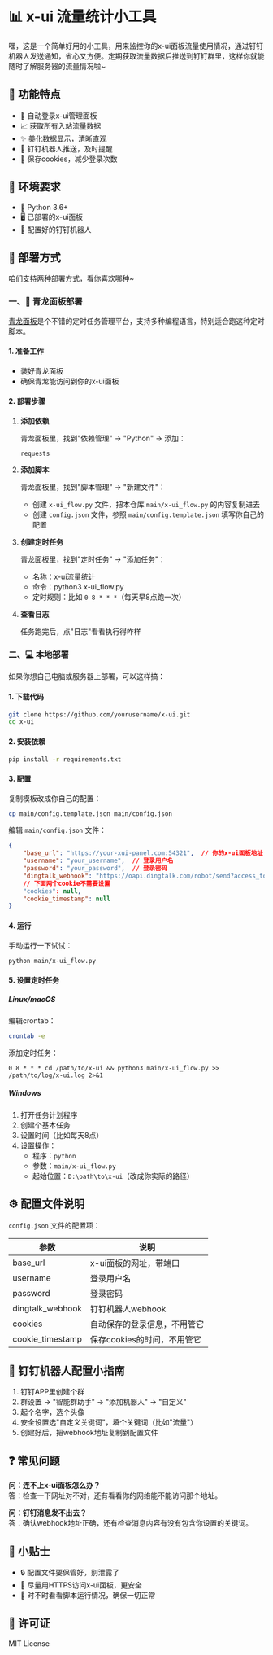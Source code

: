 # 📊 x-ui 流量统计小工具

嘿，这是一个简单好用的小工具，用来监控你的x-ui面板流量使用情况，通过钉钉机器人发送通知，省心又方便。定期获取流量数据后推送到钉钉群里，这样你就能随时了解服务器的流量情况啦~

## 🌟 功能特点

- 🔄 自动登录x-ui管理面板
- 📈 获取所有入站流量数据
- ✨ 美化数据显示，清晰直观
- 🔔 钉钉机器人推送，及时提醒
- 🍪 保存cookies，减少登录次数

## 🔧 环境要求

- 🐍 Python 3.6+
- 🖥️ 已部署的x-ui面板
- 🤖 配置好的钉钉机器人

## 🚀 部署方式

咱们支持两种部署方式，看你喜欢哪种~

### 一、🐉 青龙面板部署

[青龙面板](https://github.com/whyour/qinglong)是个不错的定时任务管理平台，支持多种编程语言，特别适合跑这种定时脚本。

#### 1. 准备工作

- 装好青龙面板
- 确保青龙能访问到你的x-ui面板

#### 2. 部署步骤

1. **添加依赖**

   青龙面板里，找到"依赖管理" → "Python" → 添加：
   ```
   requests
   ```

2. **添加脚本**

   青龙面板里，找到"脚本管理" → "新建文件"：
   - 创建 `x-ui_flow.py` 文件，把本仓库 `main/x-ui_flow.py` 的内容复制进去
   - 创建 `config.json` 文件，参照 `main/config.template.json` 填写你自己的配置

3. **创建定时任务**

   青龙面板里，找到"定时任务" → "添加任务"：
   - 名称：x-ui流量统计
   - 命令：python3 x-ui_flow.py
   - 定时规则：比如 `0 8 * * *`（每天早8点跑一次）

4. **查看日志**

   任务跑完后，点"日志"看看执行得咋样

### 二、💻 本地部署

如果你想自己电脑或服务器上部署，可以这样搞：

#### 1. 下载代码

```bash
git clone https://github.com/yourusername/x-ui.git
cd x-ui
```

#### 2. 安装依赖

```bash
pip install -r requirements.txt
```

#### 3. 配置

复制模板改成你自己的配置：

```bash
cp main/config.template.json main/config.json
```

编辑 `main/config.json` 文件：

```json
{
    "base_url": "https://your-xui-panel.com:54321",  // 你的x-ui面板地址
    "username": "your_username",  // 登录用户名
    "password": "your_password",  // 登录密码
    "dingtalk_webhook": "https://oapi.dingtalk.com/robot/send?access_token=your_access_token"  // 钉钉机器人webhook
    // 下面两个cookie不需要设置
    "cookies": null,
    "cookie_timestamp": null
}
```

#### 4. 运行

手动运行一下试试：

```bash
python main/x-ui_flow.py
```

#### 5. 设置定时任务

##### Linux/macOS

编辑crontab：

```bash
crontab -e
```

添加定时任务：

```
0 8 * * * cd /path/to/x-ui && python3 main/x-ui_flow.py >> /path/to/log/x-ui.log 2>&1
```

##### Windows

1. 打开任务计划程序
2. 创建个基本任务
3. 设置时间（比如每天8点）
4. 设置操作：
   - 程序：`python`
   - 参数：`main/x-ui_flow.py`
   - 起始位置：`D:\path\to\x-ui`（改成你实际的路径）

## ⚙️ 配置文件说明

`config.json` 文件的配置项：

| 参数 | 说明 |
|------|------|
| base_url | x-ui面板的网址，带端口 |
| username | 登录用户名 |
| password | 登录密码 |
| dingtalk_webhook | 钉钉机器人webhook |
| cookies | 自动保存的登录信息，不用管它 |
| cookie_timestamp | 保存cookies的时间，不用管它 |

## 🤖 钉钉机器人配置小指南

1. 钉钉APP里创建个群
2. 群设置 → "智能群助手" → "添加机器人" → "自定义"
3. 起个名字，选个头像
4. 安全设置选"自定义关键词"，填个关键词（比如"流量"）
5. 创建好后，把webhook地址复制到配置文件

## ❓ 常见问题

**问：连不上x-ui面板怎么办？**  
答：检查一下网址对不对，还有看看你的网络能不能访问那个地址。

**问：钉钉消息发不出去？**  
答：确认webhook地址正确，还有检查消息内容有没有包含你设置的关键词。

## 📝 小贴士

- 🔒 配置文件要保管好，别泄露了
- 🔐 尽量用HTTPS访问x-ui面板，更安全
- 👀 时不时看看脚本运行情况，确保一切正常

## 📜 许可证

MIT License
